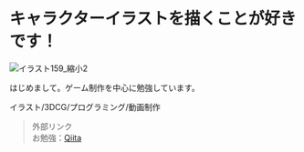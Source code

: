 # キャラクターイラストを描くことが好きです！
![イラスト159_縮小2](https://user-images.githubusercontent.com/73818796/168315589-3a22d9d8-3080-4ec6-8258-c9c72af036f1.png)


はじめまして。ゲーム制作を中心に勉強しています。

イラスト/3DCG/プログラミング/動画制作

> 外部リンク  
> お勉強：[Qiita](https://qiita.com/koppe06 "キータ")
>
